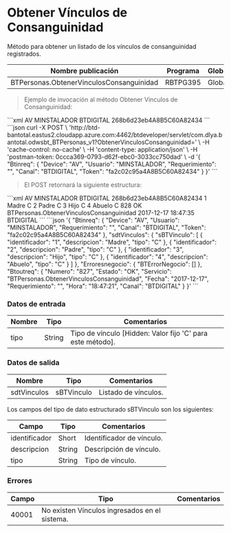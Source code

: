 # Obtener Vínculos de Consanguinidad 

Método para obtener un listado de los vínculos de consanguinidad registrados. 

Nombre publicación | Programa | Global/País 
--------- | ----------- | ----------- 
BTPersonas.ObtenerVinculosConsanguinidad | RBTPG395 | Global 

> Ejemplo de invocación al método Obtener Vinculos de Consanguinidad: 

<code-group> 
<code-block title="XML" active> 
```xml 
<soapenv:Envelope xmlns:soapenv="http://schemas.xmlsoap.org/soap/envelope/" xmlns:bts="http://uy.com.dlya.bantotal/BTSOA/"> 
   <soapenv:Header/> 
   <soapenv:Body> 
      <bts:BTPersonas.ObtenerVinculosConsanguinidad> 
         <bts:Btinreq> 
            <bts:Device>AV</bts:Device> 
            <bts:Usuario>MINSTALADOR</bts:Usuario> 
            <bts:Requerimiento/> 
            <bts:Canal>BTDIGITAL</bts:Canal> 
            <bts:Token>268b6d23eb4A8B5C60A82434</bts:Token> 
         </bts:Btinreq> 
      </bts:BTPersonas.ObtenerVinculosConsanguinidad> 
   </soapenv:Body> 
</soapenv:Envelope> 
``` 
</code-block> 

<code-block title="JSON"> 
```json 
curl -X POST \ 
  'http://btd-bantotal.eastus2.cloudapp.azure.com:4462/btdeveloper/servlet/com.dlya.bantotal.odwsbt_BTPersonas_v1?ObtenerVinculosConsanguinidad=' \ 
  -H 'cache-control: no-cache' \ 
  -H 'content-type: application/json' \ 
  -H 'postman-token: 0ccca369-0793-d62f-ebc0-3033cc750dad' \ 
  -d '{ 
	"Btinreq": { 
		"Device": "AV", 
		"Usuario": "MINSTALADOR", 
		"Requerimiento": "", 
		"Canal": "BTDIGITAL", 
		"Token": "fa2c02c95a4A8B5C60A82434" 
	} 
}' 
``` 
</code-block> 
</code-group> 

> El POST retornará la siguiente estructura: 

<code-group> 
<code-block title="XML" active> 
```xml 
<SOAP-ENV:Envelope xmlns:SOAP-ENV="http://schemas.xmlsoap.org/soap/envelope/" xmlns:xsd="http://www.w3.org/2001/XMLSchema" xmlns:SOAP-ENC="http://schemas.xmlsoap.org/soap/encoding/" xmlns:xsi="http://www.w3.org/2001/XMLSchema-instance"> 
   <SOAP-ENV:Body> 
      <BTPersonas.ObtenerVinculosConsanguinidadResponse xmlns="http://uy.com.dlya.bantotal/BTSOA/"> 
         <Btinreq> 
            <Device>AV</Device> 
            <Usuario>MINSTALADOR</Usuario> 
            <Requerimiento/> 
            <Canal>BTDIGITAL</Canal> 
            <Token>268b6d23eb4A8B5C60A82434</Token> 
         </Btinreq> 
         <sdtVinculos> 
            <sBTVinculo> 
               <identificador>1</identificador> 
               <descripcion>Madre</descripcion> 
               <tipo>C</tipo> 
            </sBTVinculo> 
            <sBTVinculo> 
               <identificador>2</identificador> 
               <descripcion>Padre</descripcion> 
               <tipo>C</tipo> 
            </sBTVinculo> 
            <sBTVinculo> 
               <identificador>3</identificador> 
               <descripcion>Hijo</descripcion> 
               <tipo>C</tipo> 
            </sBTVinculo> 
            <sBTVinculo> 
               <identificador>4</identificador> 
               <descripcion>Abuelo</descripcion> 
               <tipo>C</tipo> 
            </sBTVinculo> 
         </sdtVinculos> 
         <Erroresnegocio></Erroresnegocio> 
         <Btoutreq> 
            <Numero>828</Numero> 
            <Estado>OK</Estado> 
            <Servicio>BTPersonas.ObtenerVinculosConsanguinidad</Servicio> 
            <Fecha>2017-12-17</Fecha> 
            <Requerimiento/> 
            <Hora>18:47:35</Hora> 
            <Canal>BTDIGITAL</Canal> 
         </Btoutreq> 
      </BTPersonas.ObtenerVinculosConsanguinidadResponse> 
   </SOAP-ENV:Body> 
</SOAP-ENV:Envelope> 
``` 
</code-block> 

<code-block title="JSON"> 
```json 
'{ 
	"Btinreq": { 
		"Device": "AV", 
		"Usuario": "MINSTALADOR", 
		"Requerimiento": "", 
		"Canal": "BTDIGITAL", 
		"Token": "fa2c02c95a4A8B5C60A82434" 
	}, 
    "sdtVinculos": { 
      "sBTVinculo": [ 
        { 
          "identificador": "1", 
          "descripcion": "Madre", 
          "tipo": "C" 
        }, 
        { 
          "identificador": "2", 
          "descripcion": "Padre", 
          "tipo": "C" 
        }, 
        { 
          "identificador": "3", 
          "descripcion": "Hijo", 
          "tipo": "C" 
        }, 
        { 
          "identificador": "4", 
          "descripcion": "Abuelo", 
          "tipo": "C" 
        } 
      ] 
    }, 
    "Erroresnegocio": { 
        "BTErrorNegocio": [] 
    }, 
    "Btoutreq": { 
        "Numero": "827", 
        "Estado": "OK", 
        "Servicio": "BTPersonas.ObtenerVinculosConsanguinidad", 
        "Fecha": "2017-12-17", 
        "Requerimiento": "", 
        "Hora": "18:47:21", 
        "Canal": "BTDIGITAL" 
    } 
}' 
``` 
</code-block> 
</code-group> 

### Datos de entrada 

Nombre | Tipo | Comentarios 
--------- | ----------- | ----------- 
tipo | String | Tipo de vínculo [Hidden: Valor fijo 'C' para este método]. 

### Datos de salida 

Nombre | Tipo | Comentarios 
--------- | ----------- | ----------- 
sdtVinculos | sBTVinculo | Listado de vínculos. 

Los campos del tipo de dato estructurado sBTVinculo son los siguientes: 

Campo | Tipo | Comentarios 
--------- | ----------- | ----------- 
identificador | Short | Identificador de vínculo. 
descripcion | String | Descripción de vínculo. 
tipo | String | Tipo de vínculo. 

### Errores 

Campo | Tipo | Comentarios 
--------- | ----------- | ----------- 
40001 | No existen Vínculos ingresados en el sistema. 


 
